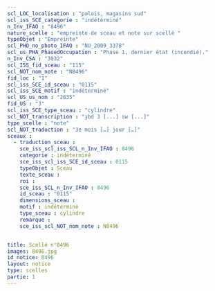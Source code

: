 ```yaml
---
scl_LOC_localisation : "palais, magasins sud"
scl_iss_SCE_categorie : "indéterminé"
n_Inv_IFAO : "8496"
nature_scelle : "empreinte de sceau et note sur scellé "
typeObjet : "Empreinte"
scl_PHO_no_photo_IFAO : "NU_2009_3378"
scl_us_PHA_PhasedOccupation : "Phase 1, dernier état (incendié)."
n_Inv_CSA : "3032"
scl_ISS_fid_sceau : "115"
scl_NOT_nom_note : "N8496"
fid_loc : "1"
scl_iss_SCE_id_sceau : "0115"
scl_iss_SCE_motif : "indéterminé"
scl_US_us_nom : "2635"
fid_US : "3"
scl_iss_SCE_type_sceau : "cylindre"
scl_NOT_transcription : "ȝbd 3 [...] sw [...]"
type_scelle : "note"
scl_NOT_traduction : "3e mois […] jour […]"
sceaux :
  - traduction_sceau : 
    sce_iss_scl_iss_SCL_n_Inv_IFAO : 8496
    categorie : indéterminé
    sce_iss_scl_iss_SCE_id_sceau : 0115
    typeObjet : Sceau
    texte_sceau : 
    roi : 
    sce_iss_SCL_n_Inv_IFAO : 8496
    id_sceau : "0115"
    dimensions_sceau : 
    motif : indéterminé
    type_sceau : cylindre
    remarque : 
    sce_iss_scl_NOT_nom_note : N8496


title: Scellé n°8496
images: 8496.jpg
id_notice: 8496
layout: notice
type: scelles
partie: 1
---
```

